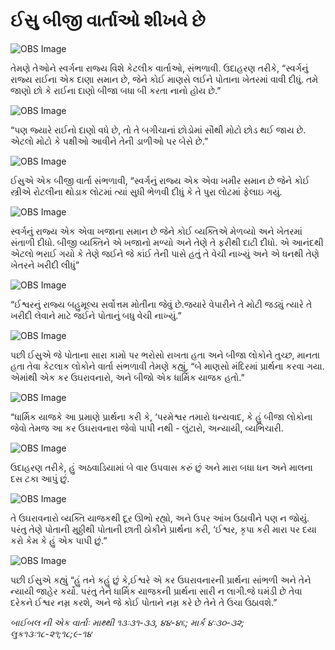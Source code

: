 # ઈસુ બીજી વાર્તાઓ શીખવે છે

![OBS Image](https://cdn.door43.org/obs/jpg/360px/obs-en-34-01.jpg)

તેમણે તેઓને સ્વર્ગના રાજ્ય વિશે કેટલીક વાર્તાઓ, સંભળાવી. ઉદાહરણ તરીકે, “સ્વર્ગનું રાજ્ય રાઈના એક દાણા સમાન છે, જેને કોઈ માણસે લઈને પોતાના ખેતરમાં વાવી દીધું. તમે જાણો છો કે રાઈના દાણો બીજા બધા  બી કરતા નાનો હોય છે.”

![OBS Image](https://cdn.door43.org/obs/jpg/360px/obs-en-34-02.jpg)

“પણ જ્યારે રાઈનો દાણો વધે છે, તો તે બગીચાનાં છોડોમાં સૌથી મોટો છોડ થઈ જાય છે. એટલો મોટો કે પક્ષીઓ આવીને તેની ડાળીઓ પર બેસે છે.”

![OBS Image](https://cdn.door43.org/obs/jpg/360px/obs-en-34-03.jpg)

ઈસુએ એક બીજી વાર્તા સંભળાવી, “સ્વર્ગનું રાજ્ય એક એવા ખમીર સમાન છે જેને કોઈ સ્ત્રીએ રોટલીના થોડાક લોટમાં ત્યાં સુધી ભેળવી દીધું કે તે પુરા લોટમાં  ફેલાઇ ગયું.

![OBS Image](https://cdn.door43.org/obs/jpg/360px/obs-en-34-04.jpg)

સ્વર્ગનું રાજ્ય એક એવા ખજાના સમાન છે જેને કોઈ વ્યક્તિએ મેળવ્યો અને ખેતરમાં સંતાળી દીધો. બીજી વ્યક્તિને એ ખજાનો મળ્યો અને તેણે તે ફરીથી દાટી દીધો. એ આનંદથી એટલો ભરાઈ ગયો કે તેણે જઈને જે કાંઈ તેની પાસે હતું તે વેચી નાખ્યું અને એ ધનથી તેણે ખેતરને ખરીદી લીધું”

![OBS Image](https://cdn.door43.org/obs/jpg/360px/obs-en-34-05.jpg)

“ઈશ્વરનું રાજ્ય બહુમૂલ્ય સર્વોત્તમ મોતીના જેવું છે.જયારે વેપારીને તે મોટી જડ્યું ત્યારે તે ખરીદી લેવાને માટે જઈને પોતાનું બધુ વેચી નાખ્યું.”

![OBS Image](https://cdn.door43.org/obs/jpg/360px/obs-en-34-06.jpg)

પછી ઈસુએ જે પોતાના સારા કામો પર ભરોસો રાખતા હતા અને બીજા લોકોને તુચ્છ, માનતા હતા તેવા કેટલાક લોકોને વાર્તા સંભળાવી તેમણે કહ્યું, “બે માણસો મંદિરમાં પ્રાર્થના કરવા ગયા. એમાંથી એક કર ઉઘરાવનારો, અને બીજો એક ધાર્મિક યાજક હતો.”

![OBS Image](https://cdn.door43.org/obs/jpg/360px/obs-en-34-07.jpg)

“ધાર્મિક યાજકે આ પ્રમાણે પ્રાર્થના કરી કે, ‘પરમેશ્વર તમારો ધન્યવાદ, કે હું બીજા લોકોના જેવો તેમજ આ કર ઉઘરાવનારા જેવો પાપી નથી - લુંટારો, અન્યાયી, વ્યભિચારી.

![OBS Image](https://cdn.door43.org/obs/jpg/360px/obs-en-34-08.jpg)

ઉદાહરણ તરીકે, હું અઠવાડિયામાં બે વાર ઉપવાસ કરું છું અને મારા બધા ધન અને માલના દસ ટકા આપું છું.

![OBS Image](https://cdn.door43.org/obs/jpg/360px/obs-en-34-09.jpg)

તે ઉઘરાવનારો વ્યક્તિ યાજકથી દૂર ઊભો રહ્યો, અને ઉપર આંખ ઉઠાવીને પણ ન જોયું. પરંતુ તેણે પોતાની મુઠ્ઠીથી પોતાની છાતી ઠોકીને પ્રાર્થના કરી, ‘ઈશ્વર, કૃપા કરી મારા પર દયા કરો કેમ કે હું એક પાપી છું.”

![OBS Image](https://cdn.door43.org/obs/jpg/360px/obs-en-34-10.jpg)

પછી ઈસુએ કહ્યું “હું તને કહું છું કે,ઈશ્વરે એ કર ઉઘરાવનારની પ્રાર્થના સાંભળી અને તેને ન્યાયી જાહેર કર્યો. પરંતુ તેને ધાર્મિક યાજકની પ્રાર્થના સારી ન લાગી.જે ઘમંડી છે તેવા દરેકને ઈશ્વર નમ્ર કરશે, અને જે કોઈ પોતાને નમ્ર કરે છે તેને તે ઉચા ઉઠાવશે.”

_બાઈબલ ની એક વાર્તાઃ માથ્થી ૧૩ઃ૩૧-૩૩, ૪૪-૪૬; માર્ક ૪ઃ૩૦-૩૨; લુક૧૩ઃ૧૮-૨૧;૧૮;૯-૧૪_
